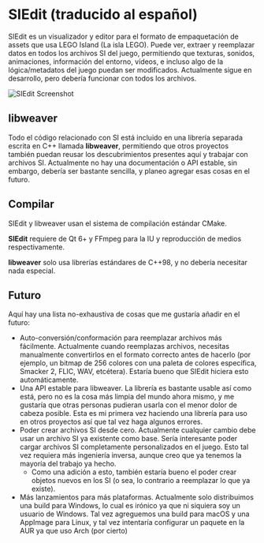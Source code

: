 # SIEdit (traducido al español)

SIEdit es un visualizador y editor para el formato de empaquetación de assets que usa LEGO Island (La isla LEGO). Puede ver, extraer y reemplazar datos en todos los archivos SI del juego, permitiendo que texturas, sonidos, animaciones, información del entorno, vídeos, e incluso algo de la lógica/metadatos del juego puedan ser modificados. Actualmente sigue en desarrollo, pero debería funcionar con todos los archivos.

![SIEdit Screenshot](https://raw.githubusercontent.com/itsmattkc/SIEdit/master/packaging/screenshot.png)

## libweaver

Todo el código relacionado con SI está incluido en una librería separada escrita en C++ llamada **libweaver**, permitiendo que otros proyectos también puedan reusar los descubrimientos presentes aquí y trabajar con archivos SI. Actualmente no hay una documentación o API estable, sin embargo, debería ser bastante sencilla, y planeo agregar esas cosas en el futuro.

## Compilar

SIEdit y libweaver usan el sistema de compilación estándar CMake.

**SIEdit** requiere de Qt 6+ y FFmpeg para la IU y reproducción de medios respectivamente.

**libweaver** solo usa librerías estándares de C++98, y no debería necesitar nada especial.

## Futuro

Aquí hay una lista no-exhaustiva de cosas que me gustaría añadir en el futuro:

- Auto-conversión/conformación para reemplazar archivos más fácilmente. Actualmente cuando reemplazas archivos, necesitas manualmente convertirlos en el formato correcto antes de hacerlo (por ejemplo, un bitmap de 256 colores con una paleta de colores específica, Smacker 2, FLIC, WAV, etcétera). Estaría bueno que SIEdit hiciera esto automáticamente.
- Una API estable para libweaver. La librería es bastante usable así como está, pero no es la cosa más limpia del mundo ahora mismo, y me gustaría que otras personas pudieran usarla con el menor dolor de cabeza posible. Esta es mi primera vez haciendo una librería para uso en otros proyectos así que tal vez haga algunos errores.
- Poder crear archivos SI desde cero. Actualmente cualquier cambio debe usar un archivo SI ya existente como base. Sería interesante poder cargar archivos SI completamente personalizados en el juego. Esto tal vez requiera más ingeniería inversa, aunque creo que ya tenemos la mayoría del trabajo ya hecho.
  - Como una adición a esto, también estaría bueno el poder crear objetos nuevos en los SI (o sea, lo contrario a reemplazar lo que ya existe).
- Más lanzamientos para más plataformas. Actualmente solo distribuimos una build para Windows, lo cual es irónico ya que ni siquiera soy un usuario de Windows. Tal vez agreguemos una build para macOS y una AppImage para Linux, y tal vez intentaría configurar un paquete en la AUR ya que uso Arch (por cierto)
